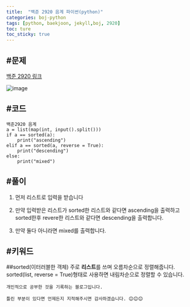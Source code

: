```yaml
---
title:  "백준 2920 음계 파이썬(python)"
categories: boj-python
tags: [python, baekjoon, jekyll,boj, 2920]
toc: ture
toc_sticky: true
---
```


#문제
---
[백준 2920 링크](https://www.acmicpc.net/problem/2920)

![image](https://user-images.githubusercontent.com/96028198/150281734-369e7e00-28aa-458e-9503-ea2b9b0902d8.png)

#코드
---
```
백준2920 음계
a = list(map(int, input().split()))
if a == sorted(a):
    print("ascending")
elif a == sorted(a, reverse = True):
    print("descending")
else:
    print("mixed")
 ```

#풀이
---
1. 먼저 리스트로 입력을 받습니다

2. 만약 입력받은 리스트가 sorted한 리스트와 같다면 ascending을 출력하고 sorted한후 revere한 리스트와 같다면 descending을 출력합니다.

3. 만약 둘다 아니라면 mixed를 출력합니다.

#키워드
---
##sorted(이터러블한 객체)
 주로 **리스트**를 쓰며 오름차순으로 정렬해줍니다. 
sorted(list, reverse = True)형태로 사용하면 내림차순으로 정렬할 수 있습니다. 


```
개인적으로 공부한 것을 기록하는 블로그입니다. 

틀린 부분이 있다면 언제든지 지적해주시면 감사하겠습니다. 😊😊😊
```